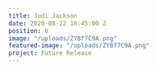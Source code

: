 ```yaml
---
title: Judi Jackson
date: 2020-08-22 16:45:00 Z
position: 6
image: "/uploads/ZYBf7C9A.png"
featured-image: "/uploads/ZYBf7C9A.png"
project: Future Release
---
```



